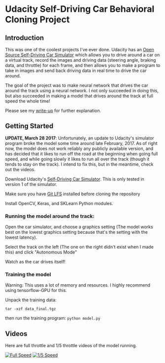 # Udacity Self-Driving Car Behavioral Cloning Project

## Introduction

This was one of the coolest projects I've ever done. Udacity has an [Open Source Self-Driving Car Simulator](https://github.com/udacity/self-driving-car-sim) which allows you to drive around a car on a virtual track, record the images and driving data (steering angle, braking data, and throttle) for each frame, and then allows you to make a program to take in images and send back driving data in real time to drive the car around.

The goal of the project was to make neural network that drives the car around the track using a neural network. I not only succeeded in doing this, but also succeeded in making a model that drives around the track at full speed the whole time!

Please see my [write-up](writeup_report.pdf) for further explanation.

## Getting Started

**UPDATE, March 28 2017**: Unfortunately, an update to Udacity's simulator program broke the model some time around late February, 2017. As of right now, the model does not work reliably any publicly available version, and has decided that it likes to run off the road at the beginning when going full speed, and while going slowly it likes to run all over the track (though it tends to stay on the track). I intend to fix this, but in the meantime, check out the videos.

Download Udacity's [Self-Driving Car Simulator](https://github.com/udacity/self-driving-car-sim). This is only tested in version 1 of the simulator.

Make sure you have [Git LFS](https://git-lfs.github.com/) installed before cloning the repository

Install OpenCV, Keras, and SKLearn Python modules.

### Running the model around the track:

Open the car simulator, and choose a graphics setting (The model works best on the lowest graphics setting because that's the setting with the lowest latency).

Select the track on the left (The one on the right didn't exist when I made this) and click "Autonomous Mode"

Watch as the car drives itself!

### Training the model

Warning: This uses a lot of memory and resources. I highly recommend using tensorflow-GPU for this.

Unpack the training data:

`tar -xzf data_final.tgz`

then run the training program:
`python model.py`

## Videos

Here are full throttle and 1/5 throttle videos of the model running.

[![Full Speed](https://img.youtube.com/vi/hflPGI8BXa4/0.jpg)](https://www.youtube.com/watch?v=hflPGI8BXa4)
[![1/5 Speed](https://img.youtube.com/vi/Et-LhJ4XKW0/0.jpg)](https://www.youtube.com/watch?v=Et-LhJ4XKW0)
